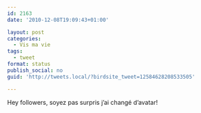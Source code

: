 ```yaml
---
id: 2163
date: '2010-12-08T19:09:43+01:00'

layout: post
categories:
  - Vis ma vie
tags:
  - tweet
format: status
publish_social: no
guid: 'http://tweets.local/?birdsite_tweet=12584628208533505'

---
```


Hey followers, soyez pas surpris j’ai changé d’avatar!